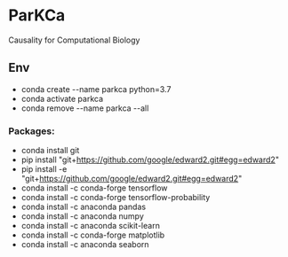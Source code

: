 # ParKCa

Causality for Computational Biology

## Env
* conda create --name parkca python=3.7
* conda activate parkca
* conda remove --name parkca --all

### Packages: 
* conda install git
* pip install "git+https://github.com/google/edward2.git#egg=edward2"
* pip install -e "git+https://github.com/google/edward2.git#egg=edward2"
* conda install -c conda-forge tensorflow
* conda install -c conda-forge tensorflow-probability
* conda install -c anaconda pandas
* conda install -c anaconda numpy
* conda install -c anaconda scikit-learn
* conda install -c conda-forge matplotlib
* conda install -c anaconda seaborn




